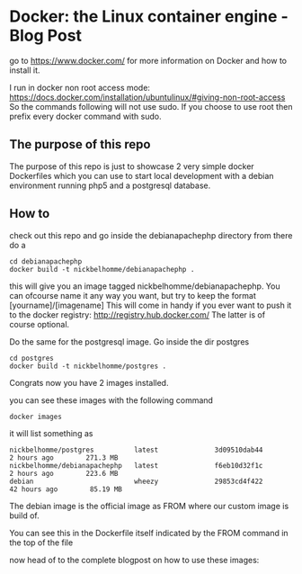 Docker: the Linux container engine - Blog Post
==============================================

go to https://www.docker.com/ for more information on Docker and how
to install it.

I run in docker non root access mode:
https://docs.docker.com/installation/ubuntulinux/#giving-non-root-access
So the commands following will not use sudo. If you choose to use root
then prefix every docker command with sudo.

## The purpose of this repo

The purpose of this repo is just to showcase 2 very simple docker Dockerfiles
which you can use to start local development with a debian environment running
php5 and a postgresql database.

## How to

check out this repo and go inside the debianapachephp directory
from there do a

```vim
cd debianapachephp
docker build -t nickbelhomme/debianapachephp .
```

this will give you an image tagged nickbelhomme/debianapachephp. You can ofcourse name
it any way you want, but try to keep the format [yourname]/[imagename]
This will come in handy if you ever want to push it to the docker registry: http://registry.hub.docker.com/
The latter is of course optional.

Do the same for the postgresql image. Go inside the dir postgres

```vim
cd postgres
docker build -t nickbelhomme/postgres .

```

Congrats now you have 2 images installed.

you can see these images with the following command

```vim
docker images
```

it will list something as

```vim
nickbelhomme/postgres          latest              3d09510dab44        2 hours ago        271.3 MB
nickbelhomme/debianapachephp   latest              f6eb10d32f1c        2 hours ago        223.6 MB
debian                         wheezy              29853cd4f422        42 hours ago        85.19 MB
```

The debian image is the official image as FROM where our custom image is build of.

You can see this in the Dockerfile itself indicated by the FROM command in the top of the file


now head of to the complete blogpost on how to use these images: